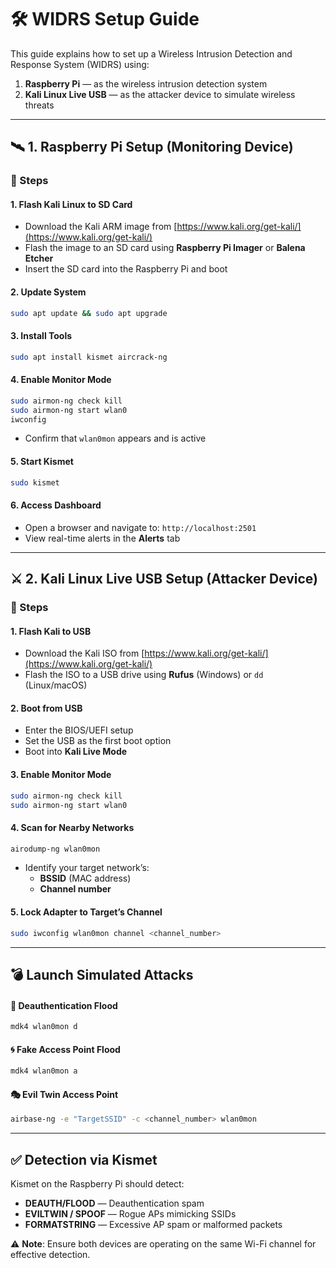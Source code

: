 # 🛠️ WIDRS Setup Guide

This guide explains how to set up a Wireless Intrusion Detection and Response System (WIDRS) using:

1. **Raspberry Pi** — as the wireless intrusion detection system  
2. **Kali Linux Live USB** — as the attacker device to simulate wireless threats

---

## 🛰️ 1. Raspberry Pi Setup (Monitoring Device)

### 🔧 Steps

#### 1. Flash Kali Linux to SD Card
- Download the Kali ARM image from [https://www.kali.org/get-kali/](https://www.kali.org/get-kali/)
- Flash the image to an SD card using **Raspberry Pi Imager** or **Balena Etcher**
- Insert the SD card into the Raspberry Pi and boot

#### 2. Update System
```bash
sudo apt update && sudo apt upgrade
```

#### 3. Install Tools
```bash
sudo apt install kismet aircrack-ng
```

#### 4. Enable Monitor Mode
```bash
sudo airmon-ng check kill
sudo airmon-ng start wlan0
iwconfig
```
- Confirm that `wlan0mon` appears and is active

#### 5. Start Kismet
```bash
sudo kismet
```

#### 6. Access Dashboard
- Open a browser and navigate to: `http://localhost:2501`
- View real-time alerts in the **Alerts** tab

---

## ⚔️ 2. Kali Linux Live USB Setup (Attacker Device)

### 🔧 Steps

#### 1. Flash Kali to USB
- Download the Kali ISO from [https://www.kali.org/get-kali/](https://www.kali.org/get-kali/)
- Flash the ISO to a USB drive using **Rufus** (Windows) or `dd` (Linux/macOS)

#### 2. Boot from USB
- Enter the BIOS/UEFI setup
- Set the USB as the first boot option
- Boot into **Kali Live Mode**

#### 3. Enable Monitor Mode
```bash
sudo airmon-ng check kill
sudo airmon-ng start wlan0
```

#### 4. Scan for Nearby Networks
```bash
airodump-ng wlan0mon
```
- Identify your target network’s:
  - **BSSID** (MAC address)
  - **Channel number**

#### 5. Lock Adapter to Target’s Channel
```bash
sudo iwconfig wlan0mon channel <channel_number>
```

---

## 💣 Launch Simulated Attacks

#### 🚫 Deauthentication Flood
```bash
mdk4 wlan0mon d
```

#### 🌀 Fake Access Point Flood
```bash
mdk4 wlan0mon a
```

#### 🎭 Evil Twin Access Point
```bash
airbase-ng -e "TargetSSID" -c <channel_number> wlan0mon
```

---

## ✅ Detection via Kismet
Kismet on the Raspberry Pi should detect:
- **DEAUTH/FLOOD** — Deauthentication spam
- **EVILTWIN / SPOOF** — Rogue APs mimicking SSIDs
- **FORMATSTRING** — Excessive AP spam or malformed packets

⚠️ **Note**: Ensure both devices are operating on the same Wi-Fi channel for effective detection.